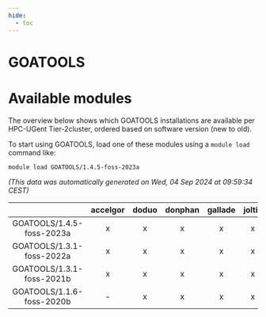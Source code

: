 ```yaml
---
hide:
  - toc
---
```


GOATOOLS
========

# Available modules


The overview below shows which GOATOOLS installations are available per HPC-UGent Tier-2cluster, ordered based on software version (new to old).

To start using GOATOOLS, load one of these modules using a `module load` command like:

```shell
module load GOATOOLS/1.4.5-foss-2023a
```

*(This data was automatically generated on Wed, 04 Sep 2024 at 09:59:34 CEST)*  

| |accelgor|doduo|donphan|gallade|joltik|shinx|skitty|
| :---: | :---: | :---: | :---: | :---: | :---: | :---: | :---: |
|GOATOOLS/1.4.5-foss-2023a|x|x|x|x|x|x|x|
|GOATOOLS/1.3.1-foss-2022a|x|x|x|x|x|-|x|
|GOATOOLS/1.3.1-foss-2021b|x|x|x|x|x|-|x|
|GOATOOLS/1.1.6-foss-2020b|-|x|x|x|x|-|x|
